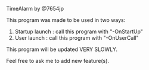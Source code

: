 TimeAlarm by @7654jp

This program was made to be used in two ways:
1. Startup launch : call this program with "-OnStartUp"
2. User launch : call this program with "-OnUserCall"

This program will be updated VERY SLOWLY.

Feel free to ask me to add new feature(s).

